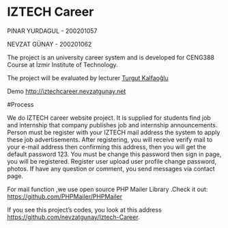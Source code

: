 # IZTECH Career

PINAR YURDAGUL - 200201057

NEVZAT GÜNAY - 200201062

The project is an university career system and is developed for CENG388 Course at İzmir Institute of Technology.

The project will be evaluated by lecturer <a href="http://kalfaoglu.com">Turgut Kalfaoğlu</a>

Demo http://iztechcareer.nevzatgunay.net

#Process

We do IZTECH career website project. It is supplied for students find job and internship that company publishes job and 
internship announcements. Person must be register with your IZTECH mail address the system to apply these job advertisements.
After registering, you will receive verify mail to your e-mail address then confirming this address, then you will get the default
password 123. You must be change this password then sign in page, you will be registered. Register user upload user profile change
password, photos. If have any question or comment, you send messages via contact page. 

For mail function ,we use open source PHP Mailer Library .Check it out: https://github.com/PHPMailer/PHPMailer

If you see this project’s codes, you look at this address https://github.com/nevzatgunay/Iztech-Career.


